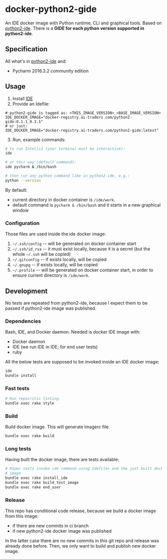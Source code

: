 # docker-python2-gide

An IDE docker image with Python runtime, CLI and graphical tools.
Based on [python2-ide](http://gitlab.ai-traders.com/stcdev/docker-python2-ide).
There is a **GIDE for each python version supported in python2-ide**.

## Specification
All what's in [python2-ide](http://gitlab.ai-traders.com/stcdev/docker-python2-ide) and:
 * Pycharm 2016.3.2 community edition

## Usage
1. Install [IDE](https://github.com/ai-traders/ide)
2. Provide an Idefile:
```
# python2-gide is tagged as: <THIS_IMAGE_VERSION>_<BASE_IMAGE_VERSION>
IDE_DOCKER_IMAGE="docker-registry.ai-traders.com/python2-gide:0.1.1_0.3.1"
# or just:
IDE_DOCKER_IMAGE="docker-registry.ai-traders.com/python2-gide:latest"
```
3. Run, example commands:

```bash
# to run IntelliJ (your terminal must be interactive):
ide

# or this way (default command):
ide pycharm & /bin/bash

# then run any python command like in python2-ide, e.g.:
python --version
```

By default:
 * current directory in docker container is `/ide/work`.
 * default command is `pycharm & /bin/bash` and it starts in a new graphical window

### Configuration
Those files are used inside the ide docker image:

1. `~/.ssh/config` -- will be generated on docker container start
2. `~/.ssh/id_rsa` -- it must exist locally, because it is a secret
 (but the whole `~/.ssh` will be copied)
2. `~/.gitconfig` -- if exists locally, will be copied
2. `~/.gnupg` -- if exists locally, will be copied
3. `~/.profile` -- will be generated on docker container start, in
   order to ensure current directory is `/ide/work`.

## Development
No tests are repeated from python2-ide, because I expect them to be passed if
 python2-ide image was published.

### Dependencies
Bash, IDE, and Docker daemon. Needed is docker IDE image with:
  * Docker daemon
  * IDE (we run IDE in IDE; for end user tests)
  * ruby

All the below tests are supposed to be invoked inside an IDE docker image:
```bash
ide
bundle install
```

### Fast tests
```bash
# Run repocritic linting.
bundle exec rake style
```

### Build
Build docker image. This will generate imagerc file.

```bash
bundle exec rake build
```

### Long tests
Having built the docker image, there are tests available:

```bash
# RSpec tests invoke ide command using Idefiles and the just built docker
# image
bundle exec rake install_ide
bundle exec rake build_test_image
bundle exec rake end_user
```

### Release
This repo has conditional code release, because we build a docker image from this image:
  * if there are new commits in ci branch
  * if new python2-ide docker image was published

In the latter case there are no new commits in this git repo and release was
 already done before. Then, we only want to build and publish new docker image.
